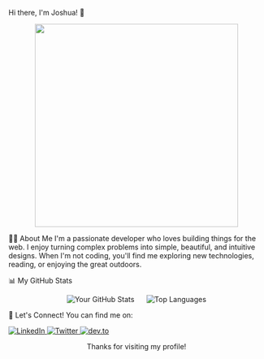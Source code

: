 Hi there, I'm Joshua! 👋
<p align="center">
<img src="https://www.google.com/search?q=https://media.giphy.com/media/v1.Y2lkPTc5MGI3NjExaGc5Z3NqY2ludDR2eGRxYjR0b2w3a2tqN2w0bHl2dG50eGNzNnN6eCZlcD12MV9pbnRlcm5hbF9naWZfYnlfaWQmY3Q9Zw/3oKIPnAiaMCws8nOsE/giphy.gif" width="400" />
</p>

👨‍💻 About Me
I'm a passionate developer who loves building things for the web. I enjoy turning complex problems into simple, beautiful, and intuitive designs. When I'm not coding, you'll find me exploring new technologies, reading, or enjoying the great outdoors.





📊 My GitHub Stats
<p align="center">
<img src="https://github-readme-stats.vercel.app/api?username=Coderguy86&show_icons=true&theme=radical" alt="Your GitHub Stats" />
&nbsp;&nbsp;&nbsp;&nbsp;
<img src="https://www.google.com/search?q=https://github-readme-stats.vercel.app/api/top-langs/%3Fusername%3DCoderguy86&layout=compact&theme=radical" alt="Top Languages" />
</p>

🤝 Let's Connect!
You can find me on:

<p align="left">
<a href="https://www.google.com/search?q=https://www.linkedin.com/in/joshua-watts-167901280/" target="_blank">
<img src="https://www.google.com/search?q=https://img.shields.io/badge/LinkedIn-0077B5%3Fstyle%3Dfor-the-badge%26logo%3Dlinkedin%26logoColor%3Dwhite" alt="LinkedIn"/>
</a>
<a href="https://twitter.com/[Your-Twitter-Username]" target="_blank">
<img src="https://www.google.com/search?q=https://img.shields.io/badge/Twitter-1DA1F2%3Fstyle%3Dfor-the-badge%26logo%3Dtwitter%26logoColor%3Dwhite" alt="Twitter"/>
</a>
<a href="https://dev.to/coderguy86" target="_blank">
<img src="https://www.google.com/search?q=https://img.shields.io/badge/dev.to-0A0A0A%3Fstyle%3Dfor-the-badge%26logo%3Ddev.to%26logoColor%3Dwhite" alt="dev.to"/>
</a>
</p>

<p align="center">
Thanks for visiting my profile!
</p>
